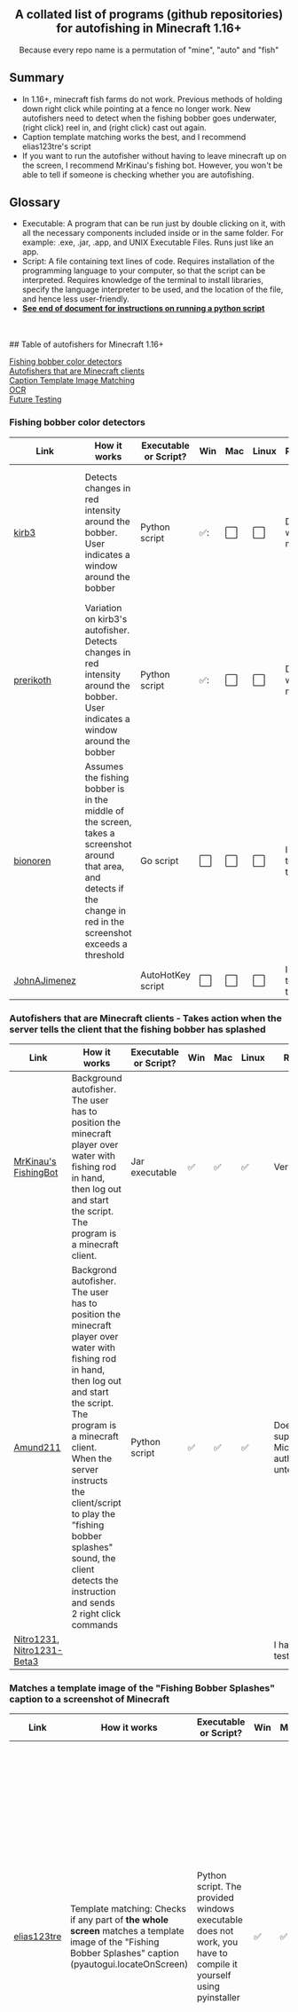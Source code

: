 <h2 align="center">A collated list of programs (github repositories) for autofishing in Minecraft 1.16+</h2>
<p align="center">
  Because every repo name is a permutation of "mine", "auto" and "fish"
</p>
<p align="center">


## Summary
- In 1.16+, minecraft fish farms do not work. Previous methods of holding down right click while pointing at a fence no longer work. New autofishers need to detect when the fishing bobber goes underwater, (right click) reel in, and (right click) cast out again. 
- Caption template matching works the best, and I recommend elias123tre's script
- If you want to run the autofisher without having to leave minecraft up on the screen, I recommend MrKinau's fishing bot. However, you won't be able to tell if someone is checking whether you are autofishing.

## Glossary
- Executable: A program that can be run just by double clicking on it, with all the necessary components included inside or in the same folder. For example: .exe, .jar, .app, and UNIX Executable Files. Runs just like an app.
- Script: A file containing text lines of code. Requires installation of the programming language to your computer, so that the script can be interpreted. Requires knowledge of the terminal to install libraries, specify the language interpreter to be used, and the location of the file, and hence less user-friendly. 
- [**See end of document for instructions on running a python script**](#how-to-run-a-python-script-for-complete-beginners)
</br>
</br>
## Table of autofishers for Minecraft 1.16+

[Fishing bobber color detectors](#fishing-bobber-color-detectors)\
[Autofishers that are Minecraft clients](#autofishers-that-are-minecraft-clients---takes-action-when-the-server-tells-the-client-that-the-fishing-bobber-has-splashed)\
[Caption Template Image Matching](#matches-a-template-image-of-the-"fishing-bobber-splashes"-caption-to-a-screenshot-of-minecraft)\
[OCR](#using-optical-character-recognition-ocr-to-detect-if-the-"fishing-bobber-splases"-caption-appears-on-screen)\
[Future Testing](#using-optical-character-recognition-ocr-to-detect-if-the-"fishing-bobber-splases"-caption-appears-on-screen)

### Fishing bobber color detectors
| Link  | How it works  | Executable or Script?  | Win  | Mac  | Linux  | Reliability  | Notes  |
|---|---|---|---|---|---|---|---|
|[kirb3](https://github.com/kirb3/minecraft-fisher)   | Detects changes in red intensity around the bobber. User indicates a window around the bobber  | Python script  | :white_check_mark::  | :white_large_square:  | :white_large_square:  | Did not work for me  | Uses windows specific libraries to capture the screen, so does not work on mac/linux  |
|[prerikoth](https://github.com/prerikoth/Minecraft-Auto-Fisher)   | Variation on kirb3's autofisher. Detects changes in red intensity around the bobber. User indicates a window around the bobber  | Python script  | :white_check_mark::  | :white_large_square:  | :white_large_square:  | Did not work for me  | Uses windows specific libraries to capture the screen, so does not work on mac/linux  |
|[bionoren](https://github.com/bionoren/autofishing)   | Assumes the fishing bobber is in the middle of the screen, takes a screenshot around that area, and detects if the change in red in the screenshot exceeds a threshold | Go script  | :white_large_square:  | :white_large_square:  | :white_large_square:  | I have not tested this  |   |
|[JohnAJimenez](https://github.com/JohnAJimenez/random-stuff/blob/master/game-related/minecraft/minecraft-autofishing.ahk)  |  | AutoHotKey script  | :white_large_square:  | :white_large_square:  | :white_large_square:  | I have not tested this  |   |

### Autofishers that are Minecraft clients - Takes action when the server tells the client that the fishing bobber has splashed
| Link  | How it works  | Executable or Script?  | Win  | Mac  | Linux  | Reliability  | Notes  | 
|---|---|---|---|---|---|---|---|
| [MrKinau's FishingBot](https://github.com/MrKinau/FishingBot)   | Background autofisher. The user has to position the minecraft player over water with fishing rod in hand, then log out and start the script. The program is a minecraft client.  | Jar executable  | :white_check_mark:  | :white_check_mark:  | :white_check_mark:  | Very reliable  |  Has a nice GUI, and shows a tally of loot collected.  |
| [Amund211](https://github.com/Amund211/autofish)  | Backgrond autofisher. The user has to position the minecraft player over water with fishing rod in hand, then log out and start the script. The program is a minecraft client. When the server instructs the client/script to play the "fishing bobber splashes" sound, the client detects the instruction and sends 2 right click commands | Python script  | :white_check_mark:  | :white_check_mark:  | :white_check_mark:  | Does not support Microsoft authentication, untested  |   | 
| [Nitro1231](https://github.com/Nitro1231/MineFish), [Nitro1231-Beta3](https://github.com/Nitro1231/MineFish-Beta3)  |   |   |   |   |   | I have not tested this  |   |

### Matches a template image of the "Fishing Bobber Splashes" caption to a screenshot of Minecraft
| Link  | How it works  | Executable or Script?  | Win  | Mac  | Linux  | Reliability  | Notes  |
|---|---|---|---|---|---|---|---|
| [elias123tre](https://github.com/elias123tre/minecraft-auto-fisher)  | Template matching: Checks if any part of **the whole screen** matches a template image of the "Fishing Bobber Splashes" caption (pyautogui.locateOnScreen)| Python script. The provided windows executable does not work, you have to compile it yourself using pyinstaller  | :white_check_mark:  | :white_check_mark:  | :white_check_mark:  | Extremely reliable. If the Minecraft window is so small such that chat overlaps captions, less reliable. If fishing bobber splashes within 5 seconds of each other, less reliable. | Very easy to use because the program uses a screenshot of the entire screen and no selection is required. The template is a image of the caption in English only. You could edit the python file to use your own image of a caption in a different language. Additionally, the script requires an internet connection as the reference screenshot is downloaded from imgur.  |
|[xxu-mzwyt](https://github.com/xxu-mzwyt/Minecraft-Auto-Fishing)   | Template matching: Checks if any part of a **selected part of the screen** matches a screenshot of the "FIshing Bobber Splashes" caption (cv2.BGR2GRAY on template and screenshot. cv2.matchTemplate). | Python Script | :white_check_mark:  | :white_check_mark:  | :white_check_mark:  | Very reliable  | Program UI text is in Chinese. English and Chinese (Simplified) template caption images are provided. Capturing and matching a smaller part of the screen might reduce processor workload, untested. However, this means that the selection needs to be repositioned if the Minecraft window is moved. |

### Using Optical Character Recognition (OCR) to detect if the "Fishing Bobber Splases" Caption appears on screen
Link  | How it works  | Executable or Script?  | Win  | Mac  | Linux  | Reliability  |   | 
|---|---|---|---|---|---|---|---|
| [Xechorizo](https://github.com/Xechorizo/McFishy)  |   | AutoHotKey Script  | :white_check_mark:  | :white_large_square:  | :white_large_square:  | I have not tested this | Could potentially work with Minecraft in the background?? |
| [mc-autofisher](https://pypi.org/project/mc-autofisher/) | | Python Script  | :white_check_mark:  | :white_check_mark:  | :white_check_mark:  | I have not tested this |  |

### For Future Testing
Link  | How it works  | Executable or Script?  | Win  | Mac  | Linux  | Reliability  |   | 
|---|---|---|---|---|---|---|---|
| [comjar](https://github.com/comjar/minecraft-autofish/blob/master/minecraft_autofish.py)  |  | Python Script  | :white_check_mark:  | :white_check_mark:  | :white_check_mark:  | I have not tested this  |  |
| [ruby3141](https://github.com/ruby3141/AFKFishing) |  | AutoHotKey Script | :white_check_mark:  | :white_large_square:  | :white_large_square:  | I have not tested this | Could potentially work with Minecraft in the background?? |

## How to run a python script for complete beginners
### Windows [Mac/Linux](#maclinux)
Download and install python from https://www.python.org/. Install using default settings. As of today, you will have installed python version 3.10 to your computer and added it to your computer's PATH. This means that python.exe is saved somewhere on your computer, and typing `python` into the command prompt means that you are automatically referring to the python.exe saved somewhere in the depths of your applications.

(Some programs may request a specific version of python. It does not matter for most scripts. If you need to install multiple versions of python on your computer and specify which version to use, it is outside the scope of this tutorial, check out miniconda, anaconda, and pyenv.)

Win 10 and below: Open Powershell

Win 11: Open terminal, and select Powershell

Next, we are going to copy the folder containing the files that you want to run from github onto your computer. I will use elias' repository as an example. cd means 'to go into'. **Press enter after each line.** **Replace username with your username (check file explorer), which will never have a space in it, unlike the Microsoft Account usernames**

```ps
PS C:\Users\username> cd (Drag the folder you want the github folder to reside in here)
```
For example, I want elias' repo to be in my Documents folder

```ps
PS C:\Users\username> cd C:\Users\myusername\Documents
```
OR
```ps
PS C:\Users\username> cd Documents (because Documents is a folder in C:\Users\username)
```

To copy elias' repo, press the big green 'Code' button at the top and copy the website

```ps
PS C:\Users\username\Documents> git clone https://github.com/elias123tre/minecraft-auto-fisher.git
```
A folder named minecraft-auto-fisher will be created in Documents. Enter the folder using cd. Then list all the files using ls. Press enter before typing the next line; each line is one command.

```ps
PS C:\Users\username\Documents> cd minecraft-auto-fisher
PS C:\Users\username\Documents\minecraft-auto-fisher> ls
```
We will now create a virtual python environment inside of the minecraft-auto-fisher folder. This allows us to download libraries (helper tools) that only this virtual python can access, rather than downloading libraries for the python 3.10 to use anywhere. This allows us to have multiple versions of the same library for different projects, because some libraries require specific versions of other libraries, and python allows us to have installed 1 version of a library at a time.

We then run activate to activate this virtual env

```ps
PS C:\Users\username\Documents\minecraft-auto-fisher> python3 -m venv name_of_this_venv
C:\Users\username\Documents\minecraft-auto-fisher> name_of_this_venv\Scripts\activate
```
You may come across an error here, where Windows is preventing you from running the activate.ps1 script due ot security reasons. You can temporarily disable this. **Launch powershell in administrator mode**. (You don't have to cd anywhere as it is affected powershell in general and not a specific file)

```ps
Set-ExecutionPolicy Unrestricted
```
You should see this bracketed thing in the terminal, indicating that the virtual environment has been activated

```ps
(name_of_this_venv) C:\Users\username\Documents\minecraft-auto-fisher> 
```
Now, we install all the libraries needed for this script using the helpful requirements.txt file, going through all the entires recursively (-r)

```ps
(name_of_this_venv) C:\Users\username\Documents\minecraft-auto-fisher> pip install -r requirements.txt 
```
Now, the setup is done. To run a python script, we write the following to tell the computer to use the python program that we installed earlier to understand how to run the fishing.py file. As the fishing.py file runs, it imports libraries that it needs stored inside the virtual environment.

```ps
(name_of_this_venv) C:\Users\username\Documents\minecraft-auto-fisher> python3 fishing.py
```
To make it easier for future use, run the following. An .exe file will be created.
```ps
(name_of_this_venv) C:\Users\username\Documents\minecraft-auto-fisher> pyinstaller --onefile fishing.py
```

Remember to reapply the restriction on the use of .ps1 powershell scripts if you wish. 
```ps
Set-ExecutionPolicy Restricted
```
Deactivate the virtual environment if you will be activating another virtual environment.
```ps
(name_of_this_venv) C:\Users\username\Documents\minecraft-auto-fisher> deactivate
```

When you want to use this script again, you must remember to activate the virtual environment, or else there will be no libraries available to the script. Activating the virtual environment involves running the activate.ps1 script located in minecraft-suto-fisher\name_of_venv\Scripts. As such, you must make sure that you use cd until your terminal is accessing the right folder. For example, if you have cd'ed into the Scripts folder, you simply need to run activate. You may use drag and drop to help.

```ps
C:\Users\username\Documents\minecraft-auto-fisher\name_of_this_venv\Scripts> activate
```

### Mac/Linux
Python is preinstalled on your computer. This means that the python application is saved somewhere on your computer, and typing `python` into the command prompt means that you are automatically referring to the python application saved somewhere in the depths of your computer.

(Some programs may request a specific version of python. It does not matter for most scripts. If you need to install multiple versions of python on your computer and specify which version to use, it is outside the scope of this tutorial, check out miniconda, anaconda, and pyenv.)

Open terminal

Next, we are going to copy the folder containing the files that you want to run from github onto your computer. I will use elias' repository as an example. The terminal will show some text before the % or $ sign to indicate what folder the terminal is pointing to and what files it can access. 

On older macs. Stuff before the : indicates user. ~ indicates the folder you are in, ~ is the root directory. **Type the indicated code after % or $ sign and press enter**
```bash
username@mac:~$
```
On newer macs.
```zsh
username@mac ~ %
```

cd means 'to go into'. **Press enter after each line.**

```zsh
~ % cd (Drag the folder you want the github folder to reside in here, or type the subfolder)
```
For example, I want elias' repo to be in my Documents folder

```zsh
~ % cd ~/Documents
```
OR
```zsh
~ % cd Documents (because Documents is a subfolder in ~)
```
To copy elias' repo, press the big green 'Code' button at the top and copy the website

``zsh
~/Documents % git clone https://github.com/elias123tre/minecraft-auto-fisher.git
```
A folder named minecraft-auto-fisher will be created in Documents. Enter the folder using cd. Then list all the files using ls. Press enter before typing the next line; each line is one command.

```zsh
~/Documents % cd minecraft-auto-fisher
~/Documents/minecraft-auto-fisher % ls
```
We will now create a virtual python environment inside of the minecraft-auto-fisher folder. This allows us to download libraries (helper tools) that only this virtual python can access, rather than downloading libraries for the python 3.10 to use anywhere. This allows us to have multiple versions of the same library for different projects, because some libraries require specific versions of other libraries, and python allows us to have installed 1 version of a library at a time.

We then run activate to activate this virtual env

```zsh
~/Documents/minecraft-auto-fisher % python3 -m venv name_of_this_venv
~/Documents/minecraft-auto-fisher % source name_of_this_venv/bin/activate
```
You should see this bracketed thing in the terminal, indicating that the virtual environment has been activated

```zsh
(name_of_this_venv) ~/Documents/minecraft-auto-fisher % 
```
Now, we install all the libraries needed for this script using the helpful requirements.txt file, going through all the entires recursively (-r)

```zsh
(name_of_this_venv) ~/Documents/minecraft-auto-fisher %  pip install -r requirements.txt 
```
Now, the setup is done. To run a python script, we write the following to tell the computer to use the python program that we installed earlier to understand how to run the fishing.py file. As the fishing.py file runs, it imports libraries that it needs stored inside the virtual environment.

```zsh
(name_of_this_venv) ~/Documents/minecraft-auto-fisher % python3 fishing.py
```
To make it easier for future use, run the following. An unix executable file will be created.
```zsh
(name_of_this_venv) ~/Documents/minecraft-auto-fisher % pyinstaller --onefile fishing.py
```
Deactivate the virtual environment if you will be activating another virtual environment.
```zsh
(name_of_this_venv) ~/Documents/minecraft-auto-fisher % deactivate
```

When you want to use this script again, you must remember to activate the virtual environment, or else there will be no libraries available to the script. Activating the virtual environment involves running the activate.ps1 script located in minecraft-suto-fisher\name_of_venv\Scripts. As such, you must make sure that you use cd until your terminal is accessing the right folder. For example, if you have cd'ed into the Scripts folder, you simply need to run activate. You may use drag and drop to help.

```ps
~/Documents/minecraft-auto-fisher/name_of_this_venv/bin % source activate
```


